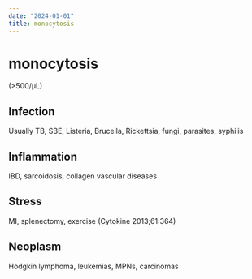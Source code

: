 ```yaml
---
date: "2024-01-01"
title: monocytosis
---
```


# monocytosis

(>500/µL)

## Infection

Usually TB, SBE, Listeria, Brucella, Rickettsia, fungi, parasites, syphilis

## Inflammation

IBD, sarcoidosis, collagen vascular diseases

## Stress

MI, splenectomy, exercise (Cytokine 2013;61:364)

## Neoplasm

Hodgkin lymphoma, leukemias, MPNs, carcinomas
